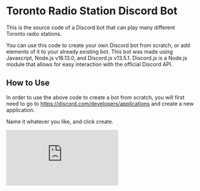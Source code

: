 # Toronto Radio Station Discord Bot

This is the source code of a Discord bot that can play many different Toronto radio stations.

You can use this code to create your own Discord bot from scratch, or add elements of it to your already existing bot.
This bot was made using Javascript, Node.js v16.13.0, and Discord.js v13.5.1.
Discord.js is a Node.js module that allows for easy interaction with the official Discord API.

## How to Use

In order to use the above code to create a bot from scratch, you will first need to go to https://discord.com/developers/applications and create a new application.

Name it whatever you like, and click create.

[![Create](https://www.linkpicture.com/view.php?img=LPic61de712c82c681583115391?raw=true)](https://www.linkpicture.com/view.php?img=LPic61de712c82c681583115391)

